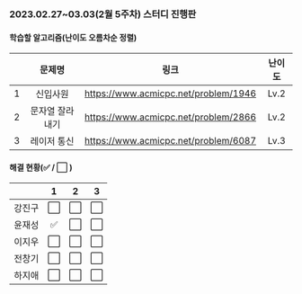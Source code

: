 ### 2023.02.27~03.03(2월 5주차) 스터디 진행판

#### 학습할 알고리즘(난이도 오름차순 정렬)

|      |      문제명      |                             링크                             | 난이도 |
| :--: | :--------------: | :----------------------------------------------------------: | :----: |
|  1   | 신입사원 | https://www.acmicpc.net/problem/1946 |  Lv.2  |
|  2   |  문자열 잘라내기  | https://www.acmicpc.net/problem/2866 |  Lv.2  |
|  3   |   레이저 통신   | https://www.acmicpc.net/problem/6087 |  Lv.3  |

#### 해결 현황(:white_check_mark: / :white_large_square:  )

|        |          1           |          2           |          3           |
| :----: | :------------------: | :------------------: | :------------------: |
| 강진구 | :white_large_square: | :white_large_square: | :white_large_square: |
| 윤재성 | :white_check_mark: | :white_large_square: | :white_large_square: |
| 이지우 | :white_large_square: | :white_large_square: | :white_large_square: |
| 전창기 |  :white_large_square:  | :white_large_square: | :white_large_square: |
| 하지애 | :white_large_square: | :white_large_square: | :white_large_square: |

